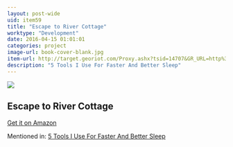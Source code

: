 ```yaml
---
layout: post-wide
uid: item59
title: "Escape to River Cottage"
worktype: "Development"
date: 2016-04-15 01:01:01
categories: project
image-url: book-cover-blank.jpg
item-url: http://target.georiot.com/Proxy.ashx?tsid=14707&GR_URL=http%3A%2F%2Fwww.amazon.com%2FEpisode-1%2Fdp%2FB00127XZQG%2F
description: "5 Tools I Use For Faster And Better Sleep"
---
```

<a href="http://target.georiot.com/Proxy.ashx?tsid=14707&GR_URL=http%3A%2F%2Fwww.amazon.com%2FEpisode-1%2Fdp%2FB00127XZQG%2F" target="blank"><img src="../../../../img/thumbs/book-cover-blank.jpg" class="prod-img"></a>
<h2>Escape to River Cottage</h2>
<p><a href="http://target.georiot.com/Proxy.ashx?tsid=14707&GR_URL=http%3A%2F%2Fwww.amazon.com%2FEpisode-1%2Fdp%2FB00127XZQG%2F" target="blank">Get it on Amazon</a><p>
<p>Mentioned in: <a href="http://fourhourworkweek.com/2015/10/17/5-tools-i-use-for-faster-and-better-sleep/" target="blank">5 Tools I Use For Faster And Better Sleep</a></p>

